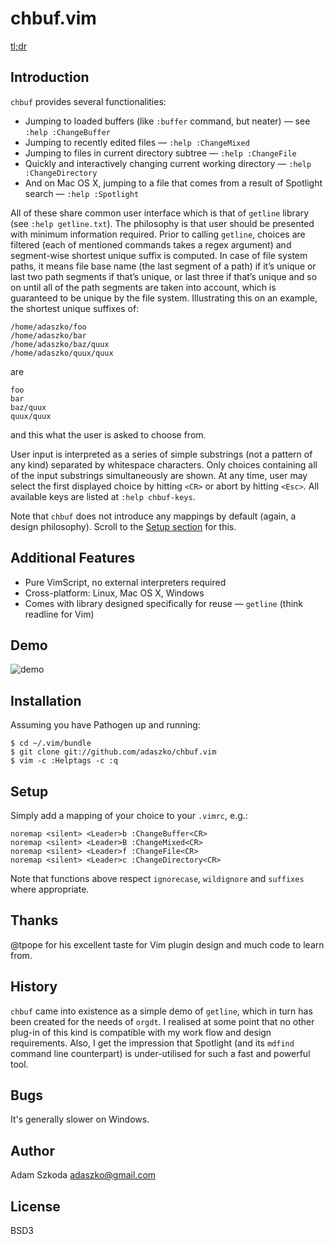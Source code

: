 # chbuf.vim

[tl;dr](#demo)

## Introduction

`chbuf` provides several functionalities:

  * Jumping to loaded buffers (like `:buffer` command, but neater) &mdash; see `:help :ChangeBuffer`
  * Jumping to recently edited files &mdash; `:help :ChangeMixed`
  * Jumping to files in current directory subtree &mdash; `:help :ChangeFile`
  * Quickly and interactively changing current working directory &mdash; `:help :ChangeDirectory`
  * And on Mac OS X, jumping to a file that comes from a result of Spotlight search &mdash; `:help :Spotlight`

All of these share common user interface which is that of `getline` library
(see `:help getline.txt`).  The philosophy is that user should be presented
with minimum information required.  Prior to calling `getline`, choices are
filtered (each of mentioned commands takes a regex argument) and segment-wise
shortest unique suffix is computed.  In case of file system paths, it means
file base name (the last segment of a path) if it’s unique or last two path
segments if that’s unique, or last three if that’s unique and so on until all
of the path segments are taken into account, which is guaranteed to be unique
by the file system.  Illustrating this on an example, the shortest unique
suffixes of:

    /home/adaszko/foo
    /home/adaszko/bar
    /home/adaszko/baz/quux
    /home/adaszko/quux/quux

are

    foo
    bar
    baz/quux
    quux/quux

and this what the user is asked to choose from.

User input is interpreted as a series of simple substrings (not a pattern of
any kind) separated by whitespace characters.  Only choices containing all of
the input substrings simultaneously are shown.  At any time, user may select
the first displayed choice by hitting `<CR>` or abort by hitting `<Esc>`.  All
available keys are listed at `:help chbuf-keys`.

Note that `chbuf` does not introduce any mappings by default (again, a design
philosophy).  Scroll to the [Setup section](#setup) for this.

## Additional Features

  * Pure VimScript, no external interpreters required
  * Cross-platform: Linux, Mac OS X, Windows
  * Comes with library designed specifically for reuse &mdash; `getline` (think readline for Vim)

## <a name="demo"/>Demo

![demo](http://adaszko.github.io/chbuf.vim/chbuf.gif)

## Installation

Assuming you have Pathogen up and running:

    $ cd ~/.vim/bundle
    $ git clone git://github.com/adaszko/chbuf.vim
    $ vim -c :Helptags -c :q

## <a name="setup"/>Setup

Simply add a mapping of your choice to your `.vimrc`, e.g.:

    noremap <silent> <Leader>b :ChangeBuffer<CR>
    noremap <silent> <Leader>B :ChangeMixed<CR>
    noremap <silent> <Leader>f :ChangeFile<CR>
    noremap <silent> <Leader>c :ChangeDirectory<CR>

Note that functions above respect `ignorecase`, `wildignore` and `suffixes`
where appropriate.

## Thanks

@tpope for his excellent taste for Vim plugin design and much code to learn
from.

## History

`chbuf` came into existence as a simple demo of `getline`, which in turn has
been created for the needs of `orgdt`.  I realised at some point that no other
plug-in of this kind is compatible with my work flow and design requirements.
Also, I get the impression that Spotlight (and its `mdfind` command line
counterpart) is under-utilised for such a fast and powerful tool.

## Bugs

It's generally slower on Windows.

## Author

Adam Szkoda <adaszko@gmail.com>

## License

BSD3
